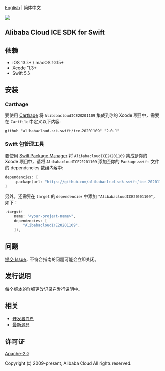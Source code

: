 [English](README.md) | 简体中文

![](https://aliyunsdk-pages.alicdn.com/icons/AlibabaCloud.svg)

## Alibaba Cloud ICE SDK for Swift

## 依赖

- iOS 13.3+ / macOS 10.15+
- Xcode 11.3+
- Swift 5.6

## 安装

### Carthage

要使用 [Carthage](https://github.com/Carthage/Carthage) 将 `AlibabacloudICE20201109` 集成到你的 Xcode 项目中，需要在 `Cartfile` 中定义以下内容:

```ogdl
github "alibabacloud-sdk-swift/ice-20201109" "2.0.1"
```

### Swift 包管理工具

要使用 [Swift Package Manager](https://swift.org/package-manager/) 将 `AlibabacloudICE20201109` 集成到你的 Xcode 项目中，请将 `AlibabacloudICE20201109` 添加至你的 `Package.swift` 文件的 dependencies 数组内容中:

```swift
dependencies: [
    .package(url: "https://github.com/alibabacloud-sdk-swift/ice-20201109.git", from: "2.0.1")
]
```

另外，还需要在 `target` 的 `dependencies` 中添加 `"AlibabacloudICE20201109"`，如下：

```swift
.target(
    name: "<your-project-name>",
    dependencies: [
        "AlibabacloudICE20201109",
    ]),
```

## 问题

[提交 Issue](https://github.com/alibabacloud-sdk-swift/ice-20201109/issues/new)，不符合指南的问题可能会立即关闭。

## 发行说明

每个版本的详细更改记录在[发行说明](./ChangeLog.txt)中。

## 相关

* [开发者门户](https://next.api.aliyun.com/home)
* [最新源码](https://github.com/alibabacloud-sdk-swift/ice-20201109)

## 许可证

[Apache-2.0](http://www.apache.org/licenses/LICENSE-2.0)

Copyright (c) 2009-present, Alibaba Cloud All rights reserved.
